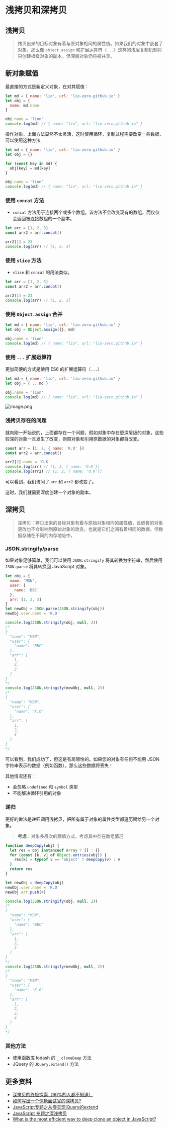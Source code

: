 # 浅拷贝和深拷贝

## 浅拷贝

> 拷贝出来的目标对象有着与原对象相同的属性值。如果我们的对象中嵌套了对象，那么像 `object.assign` 和扩展运算符（`...`）这样的浅层复制机制将只创建根级对象的副本，但深层对象仍将被共享。

## 新对象赋值

最直接的方式是新定义对象，在对其赋值：

```js
let md = { name: 'lio', url: 'lio-zero.github.io' }
let obj = {
  name: md.name
}

obj.name = 'lion'
console.log(md) // { name: "lio", url: "lio-zero.github.io" }
```

操作对象，上面方法显然不太灵活，这时使用循环，复制过程需要改变一些数据，可以使用这种方法

```js
let md = { name: 'lio', url: 'lio-zero.github.io' }
let obj = {}

for (const key in md) {
  obj[key] = md[key]
}

obj.name = 'lion'
console.log(md) // { name: "lio", url: "lio-zero.github.io" }
```

### 使用 `concat` 方法

- `concat` 方法用于连接两个或多个数组。该方法不会改变现有的数组，而仅仅会返回被连接数组的一个副本。

```js
let arr = [1, 2, 3]
const arr2 = arr.concat()

arr2[1] = 23
console.log(arr) // [1, 2, 3]
```

### 使用 `slice` 方法

- `slice` 和 `concat` 的用法类似。

```js
let arr = [1, 2, 3]
const arr2 = arr.concat()

arr2[1] = 23
console.log(arr) // [1, 2, 3]
```

### 使用 `Object.assign` 合并

```js
let md = { name: 'lio', url: 'lio-zero.github.io' }
let obj = Object.assign({}, md)

obj.name = 'lion'
console.log(md) // { name: "lio", url: "lio-zero.github.io" }
```

### 使用 `...` 扩展运算符

更加简便的方式是使用 ES6 的扩展运算符（`...`）

```js
let md = { name: 'lio', url: 'lio-zero.github.io' }
let obj = { ...md }

obj.name = 'lion'
console.log(md) // { name: "lio", url: "lio-zero.github.io" }
```

![image.png](https://upload-images.jianshu.io/upload_images/18281896-aafd5ab9df81021e.png?imageMogr2/auto-orient/strip%7CimageView2/2/w/1240)

### 浅拷贝存在的问题

就向刚一开始说的，上面都存在一个问题，假如对象中存在更深层级的对象，这些较深的对象一旦发生了改变，则原对象和引用原数据的对象都将改变。

```js
const arr = [1, 2, { name: 'K.O' }]
const arr2 = arr.concat()

arr2[2].name = 'O.K'
console.log(arr) // [1, 2, { name: 'O.K'}]
console.log(arr2) // [1, 2, { name: 'O.K'}]
```

可以看到，我们访问了 `arr` 和 `arr2` 都改变了。

这时，我们就需要深度创建一个对象的副本。

## 深拷贝

> 深拷贝：拷贝出来的目标对象有着与原始对象相同的属性值，且嵌套的对象更改也不会影响到原始对象的改变，也就是它们之间有着相同的数据，但数据存储在不同的内存地址中。

### JSON.stringify/parse

如果对象足够简单，我们可以使用 `JSON.stringify` 将其转换为字符串，然后使用 `JSON.parse` 将其转换回 JavaScript 对象。

```js
let obj = {
  name: 'MSN',
  user: {
    name: 'BBC'
  },
  arr: [1, 2, 3]
}
let newObj = JSON.parse(JSON.stringify(obj))
newObj.user.name = 'K.O'

console.log(JSON.stringify(obj, null, 2))
/*
{
  "name": "MSN",
  "user": {
    "name": "BBC"
  },
  "arr": [
    1,
    2,
    3
  ]
}
*/
console.log(JSON.stringify(newObj, null, 2))
/*
{
  "name": "MSN",
  "user": {
    "name": "K.O"
  },
  "arr": [
    1,
    2,
    3
  ]
}
*/
```

可以看到，我们成功了，但这是有局限性的。如果您的对象有任何不能用 JSON 字符串表示的数据（例如函数）。那么这些数据将丢失！

其他情况还有：

- 会忽略 `undefined` 和 `symbol` 类型
- 不能解决循环引用的对象

### 递归

更好的做法是递归调用浅拷贝，把所有属于对象的属性类型都遍历赋给另一个对象。

> **考虑**：对象多层次的赋值方式，考虑其中存在数组情况

```js
function deepCopy(obj) {
  let res = obj instanceof Array ? [] : {}
  for (const [k, v] of Object.entries(obj)) {
    res[k] = typeof v == 'object' ? deepCopy(v) : v
  }
  return res
}

let newObj = deepCopy(obj)
newObj.user.name = 'K.O'
newObj.arr.push(4)

console.log(JSON.stringify(obj, null, 2))
/*
{
  "name": "MSN",
  "user": {
    "name": "BBC"
  },
  "arr": [
    1,
    2,
    3
  ]
}
*/
console.log(JSON.stringify(newObj, null, 2))
/*
{
  "name": "MSN",
  "user": {
    "name": "K.O"
  },
  "arr": [
    1,
    2,
    3,
    4
  ]
}
*/
```

### 其他方法

- 使用函数库 lodash 的 `_.cloneDeep` 方法
- JQuery 的 `JQuery.extend()` 方法

## 更多资料

- [深拷贝的终极探索（90%的人都不知道）](https://juejin.cn/post/6844903692756336653)
- [如何写出一个惊艳面试官的深拷贝?](https://juejin.cn/post/6844903929705136141)
- [JavaScript专题之从零实现jQuery的extend](https://github.com/mqyqingfeng/Blog/issues/33)
- [JavaScript 专题之深浅拷贝](https://github.com/mqyqingfeng/Blog/issues/32)
- [What is the most efficient way to deep clone an object in JavaScript?](https://stackoverflow.com/questions/122102/what-is-the-most-efficient-way-to-deep-clone-an-object-in-javascript)
